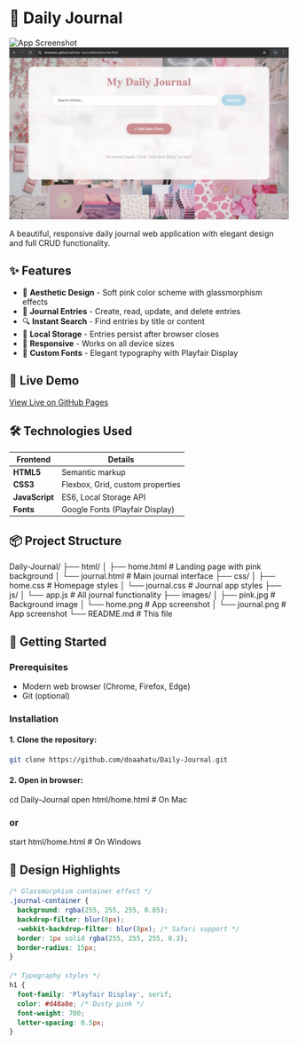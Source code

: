 # 📔 Daily Journal

![App Screenshot](/images/home.png)
![App Screenshot](/images/journal.png)

A beautiful, responsive daily journal web application with elegant design and full CRUD functionality.

## ✨ Features

- 🌸 **Aesthetic Design** - Soft pink color scheme with glassmorphism effects
- 📝 **Journal Entries** - Create, read, update, and delete entries
- 🔍 **Instant Search** - Find entries by title or content
- 💾 **Local Storage** - Entries persist after browser closes
- 📱 **Responsive** - Works on all device sizes
- 🎨 **Custom Fonts** - Elegant typography with Playfair Display

## 🚀 Live Demo

[View Live on GitHub Pages](https://doaahatu.github.io/Daily-Journal/html/home.html)

## 🛠️ Technologies Used

| Frontend       | Details                          |
|----------------|----------------------------------|
| **HTML5**      | Semantic markup                  |
| **CSS3**       | Flexbox, Grid, custom properties |
| **JavaScript** | ES6, Local Storage API           |
| **Fonts**      | Google Fonts (Playfair Display)  |

## 📦 Project Structure
Daily-Journal/
├── html/
│ ├── home.html # Landing page with pink background
│ └── journal.html # Main journal interface
├── css/
│ ├── home.css # Homepage styles
│ └── journal.css # Journal app styles
├── js/
│ └── app.js # All journal functionality
├── images/
│ ├── pink.jpg # Background image
│ └── home.png # App screenshot
│ └── journal.png # App screenshot
└── README.md # This file


## 🏁 Getting Started

### Prerequisites
- Modern web browser (Chrome, Firefox, Edge)
- Git (optional)

### Installation
#### 1. Clone the repository:
```bash
git clone https://github.com/doaahatu/Daily-Journal.git
```
#### 2. Open in browser:

cd Daily-Journal
open html/home.html  # On Mac
### or
start html/home.html # On Windows

## 🎨 Design Highlights
```css
/* Glassmorphism container effect */
.journal-container {
  background: rgba(255, 255, 255, 0.85);
  backdrop-filter: blur(8px);
  -webkit-backdrop-filter: blur(8px); /* Safari support */
  border: 1px solid rgba(255, 255, 255, 0.3);
  border-radius: 15px;
}

/* Typography styles */
h1 {
  font-family: 'Playfair Display', serif;
  color: #d48a8e; /* Dusty pink */
  font-weight: 700;
  letter-spacing: 0.5px;
}
```